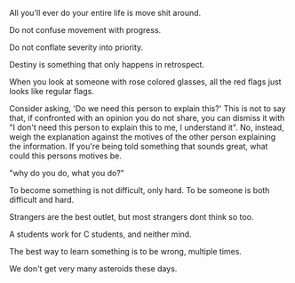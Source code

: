 All you'll ever do your entire life is move shit around.

Do not confuse movement with progress.

Do not conflate severity into priority.

Destiny is something that only happens in retrospect.

When you look at someone with rose colored glasses, all the red flags just looks like regular flags.

Consider asking, 'Do we need this person to explain this?' This is not to say that, if confronted with an opinion you do not share, you can dismiss it with "I don't need this person to explain this to me, I understand it". No, instead, weigh the explanation against the motives of the other person explaining the information. If you're being told something that sounds great, what could this persons motives be.

"why do you do, what you do?"

To become something is not difficult, only hard. To be someone is both difficult and hard.

Strangers are the best outlet, but most strangers dont think so too.

A students work for C students, and neither mind.

The best way to learn something is to be wrong, multiple times.

We don't get very many asteroids these days.
